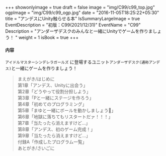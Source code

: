+++
showonlyimage = true
draft = false
image = "img/C99/c99_top.jpg"
ogpImage = "img/C99/c99_ogp.jpg"
date = "2016-11-05T18:25:22+05:30"
title = "アンデスにUnity触らせる本"
IsSummaryLargeImage = true
EventDescription = "初版：C99(2021/12/31)"
EventName = "C99"
Description = "アンダーザデスクのみんなと一緒にUnityでゲームを作りましょう！ "
weight = 1
isBook = true
+++
#### 内容
`アイドルマスターシンデレラガールズ` に登場するユニット`アンダーザデスク(通称アンデス)`と一緒にゲームを作りましょう！

> まえがき/はじめに <br>
> 第1章「アンデス、Unityに出会う」<br>
> 第2章「どうやって役割分担しよう」<br>
> 第3章「Pと一緒にステージを作ろう」<br>
> 第4章「初めてのプログラミング」<br>
> 第5章「まゆと一緒にボールを動かしましょう🤍」<br>
> 第6章「地獄に落ちてもリスタートだァ！！！」<br>
> 第7章「当たったら消えますけど...」<br>
> 第8章「アンデス、初のゲーム完成！」<br>
> 第9章「当たったら消えますけど...」<br>
> 付録A「作成したプログラム一覧」<br>
> あとがき/さいごに
